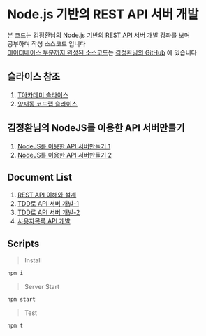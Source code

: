 # Node.js 기반의 REST API 서버 개발

본 코드는 김정환님의 [Node.js 기반의 REST API 서버 개발](https://www.youtube.com/playlist?list=PL9mhQYIlKEhfEAgBlIhl7iBKJcHGekml1) 강좌를 보며  
공부하며 작성 소스코드 입니다  
[데이터베이스 부분까지 완성된 소스코드](https://github.com/jeonghwan-kim/lecture-node-api)는 [김정환님의 GitHub](https://github.com/jeonghwan-kim)
에 있습니다

## 슬라이스 참조
1. [T아카데미 슬라이스](https://slides.com/jeonghwan/nodejs-restapi-server-tacademy#/)
2. [양재동 코드랩 슬라이스](https://slides.com/jeonghwan/nodejs-api-server#/)

## 김정환님의 NodeJS를 이용한 API 서버만들기
1. [NodeJS를 이용한 API 서버만들기 1](http://webframeworks.kr/tutorials/nodejs/api-server-by-nodejs-01/)
2. [NodeJS를 이용한 API 서버만들기 2](http://webframeworks.kr/tutorials/nodejs/api-server-by-nodejs-02/)

## Document List
1. [REST API 이해와 설계](/document/document1.md)
2. [TDD로 API 서버 개발-1](/document/document2.md)
2. [TDD로 API 서버 개발-2](/document/document3.md)
3. [사용자목록 API 개발](/document/document4.md)

## Scripts
> Install
```bash
npm i
```
> Server Start
```bash
npm start
```
> Test
```bash
npm t
```